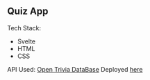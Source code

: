 ## Quiz App 

Tech Stack: 
- Svelte
- HTML
- CSS

API Used: [Open Trivia DataBase](https://opentdb.com/api_config.php)
Deployed [here](https://quiz-app-aflah02.vercel.app/)
